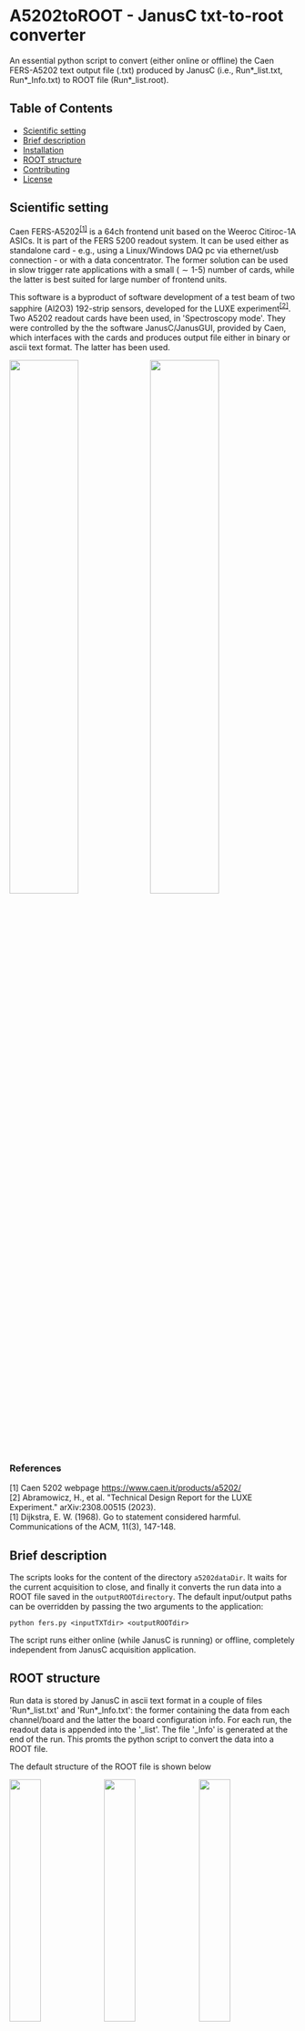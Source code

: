 # A5202toROOT - JanusC txt-to-root converter

An essential python script to convert (either online or offline) the Caen FERS-A5202 text output file (.txt) produced by JanusC (i.e., Run*_list.txt, Run*_Info.txt) to ROOT file (Run*_list.root).

## Table of Contents

- [Scientific setting](#scientific-setting)
- [Brief description](#brief-description)
- [Installation](#installation)
- [ROOT structure](#root-structure)
- [Contributing](#contributing)
- [License](#license)

## Scientific setting
Caen FERS-A5202<sup>[[1]](#1)</sup> is a 64ch frontend unit based on the Weeroc Citiroc-1A ASICs. It is part of the FERS 5200 readout system. It can be used either as standalone card - e.g., using a Linux/Windows DAQ pc via ethernet/usb connection - or with a data concentrator. The former solution can be used in slow trigger rate applications with a small ($\sim 1\text{-}5$) number of cards, while the latter is best suited for large number of frontend units.<br>

This software is a byproduct of software development of a test beam of two sapphire (Al2O3) 192-strip sensors, developed for the LUXE experiment<sup>[[2]](#2)</sup>. Two A5202 readout cards have been used, in 'Spectroscopy mode'. They were controlled by the the software JanusC/JanusGUI, provided by Caen, which interfaces with the cards and produces output file either in binary or ascii text format. The latter has been used.

<div style="margin-left: auto; margin-right: auto;"><img style="width:49%;" src="docs/img/ferscards.jpg"></img><img style="width:49%;" src="docs/img/janusGUI.png"></img></div>

### References
<a id="1">[1]</a> Caen 5202 webpage https://www.caen.it/products/a5202/ <br>
<a id="2">[2]</a> Abramowicz, H., et al. "Technical Design Report for the LUXE Experiment." arXiv:2308.00515 (2023). <br>
<a id="1">[1]</a> Dijkstra, E. W. (1968). Go to statement considered harmful. Communications of the ACM, 11(3), 147-148.

## Brief description
The scripts looks for the content of the directory `a5202dataDir`. It waits for the current acquisition to close, and finally it converts the run data into a ROOT file saved in the `outputROOTdirectory`. The default input/output paths can be overridden by passing the two arguments to the application:
```
python fers.py <inputTXTdir> <outputROOTdir>
```

The script runs either online (while JanusC is running) or offline, completely independent from JanusC acquisition application. 

## ROOT structure
Run data is stored by JanusC in ascii text format in a couple of files 'Run*_list.txt' and 'Run*_Info.txt': the former containing the data from each channel/board and the latter the board configuration info. For each run, the readout data is appended into the '_list'. The file '_Info' is generated at the end of the run. This promts the python script to convert the data into a ROOT file.

The default structure of the ROOT file is shown below

<div style="margin-left: auto; margin-right: auto;"><img style="width:33%;" src="docs/img/root.jpg"></img><img style="width:33%;" src="docs/img/root_FERSsetup.jpg"></img><img style="width:33%;" src="docs/img/root_FERS.jpg"></img></div>

- **FERSsetup** contains the configurations used to setup the cards before acquisition starts; branch datatypes are string in order to accomodate for different frontend cards and firmaware updates, i.e. which could vary the parameters name;
- **FERS** is a template TTree with structured data. It contains both raw data (fers_) and calibrated/processed data (det,strip,lg,hg). This can be changed acting on the rdataStruct.py and implementing his/her own callable for TTree filling (in fers.py)

Detailed description of the TBranches is inserted as TBranch title. For example the output of `FERS->Print()` and `FERS->GetBranch(branchName)->GetTitle()` where **branchName** is the TBranch name (e.g., run, runTime, event, timestamp, ...)
```c++
   ------------------------------------------------------------------
  | Welcome to ROOT 6.28/04                        https://root.cern |
  | (c) 1995-2022, The ROOT Team; conception: R. Brun, F. Rademakers |
  | Built for linuxx8664gcc on Jul 08 2023, 11:06:00                 |
  | From heads/latest-stable@49886c13                                |
  | With c++ (Ubuntu 11.3.0-1ubuntu1~22.04.1) 11.3.0                 |
  | Try '.help'/'.?', '.demo', '.license', '.credits', '.quit'/'.q'  |
   ------------------------------------------------------------------

Attaching file Run1_list.root as _file0...
(TFile *) 0x561342150010
root [1] .ls
TFile**         Run1_list.root
 TFile*         Run1_list.root
  KEY: TTree    FERSsetup;1     TTree with run FERS setup settings
  KEY: TTree    FERS;1  FERS processed data
root [2] FERS->Print()
******************************************************************************
*Tree    :FERS      : FERS processed data                                    *
*Entries :   184128 : Total =        16257518 bytes  File  Size =     733331 *
*        :          : Tree compression factor =  22.30                       *
******************************************************************************
*Br    0 :run       : UInt_t Run id number                                   *
*Entries :   184128 : Total  Size=     738977 bytes  File Size  =       6118 *
*Baskets :       24 : Basket Size=      32000 bytes  Compression= 120.66     *
*............................................................................*
*Br    1 :runTime   : Double_t Posix time of the run start on the PC         *
*Entries :   184128 : Total  Size=    1477791 bytes  File Size  =      13673 *
*Baskets :       47 : Basket Size=      32000 bytes  Compression= 107.99     *
*............................................................................*
*Br    2 :event     : UInt_t Event id number                                 *
*Entries :   184128 : Total  Size=     739033 bytes  File Size  =       5725 *
*Baskets :       24 : Basket Size=      32000 bytes  Compression= 128.95     *
*............................................................................*
*Br    3 :timestamp : Double_t Event posix timestamp (absolute)              *
*Entries :   184128 : Total  Size=    1477886 bytes  File Size  =      29077 *
*Baskets :       47 : Basket Size=      32000 bytes  Compression=  50.78     *
*............................................................................*
*Br    4 :fers_evt  : UInt_t FERS event ID [0-1000]                          *
*Entries :   184128 : Total  Size=     739121 bytes  File Size  =      10095 *
*Baskets :       24 : Basket Size=      32000 bytes  Compression=  73.14     *
*............................................................................*
*Br    5 :fers_trgtime : Double_t FERS trigger time from run start [us]      *
*Entries :   184128 : Total  Size=    1478041 bytes  File Size  =      37078 *
*Baskets :       47 : Basket Size=      32000 bytes  Compression=  39.83     *
*............................................................................*
*Br    6 :fers_board : UInt_t FERS board ID [0,1]                            *
*Entries :   184128 : Total  Size=     739172 bytes  File Size  =       9254 *
*Baskets :       24 : Basket Size=      32000 bytes  Compression=  79.79     *
*............................................................................*
*Br    7 :fers_ch   : UInt_t FERS channel number [0-63]                      *
*Entries :   184128 : Total  Size=     739098 bytes  File Size  =      11530 *
*Baskets :       24 : Basket Size=      32000 bytes  Compression=  64.03     *
*............................................................................*
*Br    8 :fers_lg   : Int_t FERS low-gain ADC signed value [int32]           *
*Entries :   184128 : Total  Size=     739110 bytes  File Size  =     368115 *
*Baskets :       24 : Basket Size=      32000 bytes  Compression=   2.01     *
*............................................................................*
*Br    9 :fers_hg   : Int_t FERS high-gain ADC signed value [int32]          *
*Entries :   184128 : Total  Size=     739111 bytes  File Size  =     164131 *
*Baskets :       24 : Basket Size=      32000 bytes  Compression=   4.50     *
*............................................................................*
*Br   10 :det       : UInt_t Detector ID [0,1]                               *
*Entries :   184128 : Total  Size=     738981 bytes  File Size  =       9017 *
*Baskets :       24 : Basket Size=      32000 bytes  Compression=  81.87     *
*............................................................................*
*Br   11 :strip     : UInt_t Strip ID [1-192]                                *
*Entries :   184128 : Total  Size=     739034 bytes  File Size  =      11461 *
*Baskets :       24 : Basket Size=      32000 bytes  Compression=  64.41     *
*............................................................................*
*Br   12 :lg        : Double_t Calibrated LG charge [pC]                     *
*Entries :   184128 : Total  Size=    1477529 bytes  File Size  =      11206 *
*Baskets :       47 : Basket Size=      32000 bytes  Compression= 131.74     *
*............................................................................*
*Br   13 :hg        : Double_t Calibrated HG charge [pC]                     *
*Entries :   184128 : Total  Size=    1477529 bytes  File Size  =      11206 *
*Baskets :       47 : Basket Size=      32000 bytes  Compression= 131.74     *
*............................................................................*
*Br   14 :time      : Double_t Event posix digitizer timestamp               *
*Entries :   184128 : Total  Size=    1477635 bytes  File Size  =      24486 *
*Baskets :       47 : Basket Size=      32000 bytes  Compression=  60.29     *
*............................................................................*
*Br   15 :lag       :                                                        *
*         | Int_t Offset in trigger units between DT5730 and FERS datapoint  *
*Entries :   184128 : Total  Size=     739021 bytes  File Size  =       6141 *
*Baskets :       24 : Basket Size=      32000 bytes  Compression= 120.21     *
*............................................................................*
root [3] FERS->GetBranch("timestamp")->GetTitle()
(const char *) "Event posix timestamp (absolute)"
root [4] FERS->GetBranch("fers_ch")->GetTitle()
(const char *) "FERS channel number [0-63]"
root [5] FERS->GetBranch("lg")->GetTitle()
(const char *) "Calibrated LG charge [pC]"
```

The advantage of this approach is that all the information about data contained in the branch is contained in the ROOT file itself aside from the documentation.



## Features
- **Cache.** Keeps track of files already converted.
- **Interrupt signal handler.** Prevent ongoing file conversion to be corrupted by `Ctrl+C` interrupt signal.
- **Underflow fix.** Convert the ADC values to signed int to remove 65535 offset for negative values.
<!---
Outlook
- **Online monitoring** (optional).
-->

### Underflows and uint-int conversion
By default, FERS data is saved into a unsigned int and A5202 subtracts factory pedestals from readout data after ADC conversion. It is worth to notice that **this pedestal-subtracted data** is saved in the txt file, rather than ADC values. However, this is stored in a uint data type by JanusC. This implies that underflow/overflow can occur and a negative value -N appears as 65535-N. This is accounted in the text parser, where the underflow/overflow issue is accounted for and signed values fers_lg/fers_hg are produced.

## Usage

Run the script with the default settings `python fers.py` or with custom input/output paths
```
python fers.py <inputTXTdir> <outputROOTdir>
```
When all the files in the input directory are converted, the script waits for the next acquisition to close. The script can be interrupted by pressing `Ctrl+C`. A cache file is saved in order to keep track of files that were already converted. This is useful when the script is run in online mode, and can be disabled by setting `cache=False` in the `fers.py` script or by explicitely setting cache to False in the command line:
```
python fers.py <inputTXTdir> <outputROOTdir> 0
```



## Contributing and license

If you have any suggestions about how to improve this code please feel free to contact me.

This program is free software: you can redistribute it and/or modify it under the terms of the GNU General Public License as published by the Free Software Foundation, either version 3 of the License, or (at your option) any later version. More details on the licence can be found on the dedicated LICENSE file in the repository.